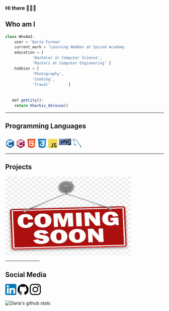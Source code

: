 ### Hi there 👩🏻‍💻

## Who am I 
```js
class WhoAmI:
	user = 'Daria Furman'
   	current_work = 'Learning WebDev at Spiced Academy
    education = [
   			'Bachelor at Computer Science',
   			'Masters at Computer Engineering' ] 
    hobbies = [
   			'Photography',
   			'Cooking',
   			'Travel'   		]
     		
   
   def getCity():
   	return Kharkiv_Ukraine()

   ```
_________________

## Programming Languages
<img src = './pic/c-original.svg' width='30'/> <img src = './pic/cpp.svg' width='30'/> <img src = './pic/html.svg' width='30'/> <img src = './pic/css.svg' width='30'/> <img src = './pic/js.svg' width='30'/> <img src = './pic/php.svg' width='40'/> <img src = './pic/sql.svg' width='30'/> 
_________________

## Projects
<img src = "./pic/comingsoon.jpg" alt="comingsoon" width="400" height="250">
_________________

## Social Media
<img src = "./pic/linked.png" alt="linkedinlogo" width="35" height="35"> <a href= "https://www.linkedin.com/in/daria-furman-476930157"></a>
<img src = "./pic/git.png" alt="githublogo" width="35" height="35"> <a href= "https://github.com/daryafurman"></a>
<img src = "./pic/inst.png" alt="instagramlogo" width="35" height="35"> <a href= "https://www.instagram.com/darya_furman/"></a>

![Daria's github stats](https://github-readme-stats.vercel.app/api?username=daryafurman&show_icons=true&hide=[%22issues%22])
 

